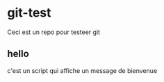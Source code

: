 # git-test

Ceci est un repo pour testeer git

## hello

c'est un script qui affiche un message de bienvenue
